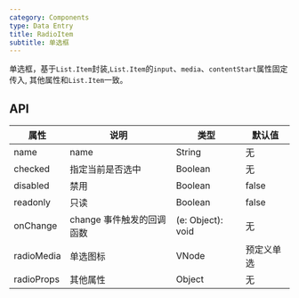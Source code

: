 ```yaml
---
category: Components
type: Data Entry
title: RadioItem
subtitle: 单选框
---
```


单选框，基于`List.Item`封装,`List.Item`的`input`、`media`、`contentStart`属性固定传入, 其他属性和`List.Item`一致。

## API


属性 | 说明 | 类型 | 默认值
----|-----|------|------
| name    |   name  | String |   无  |
| checked |   指定当前是否选中  | Boolean  | 无  |
| disabled |  禁用  | Boolean |  false  |
| readonly | 只读 | Boolean | false |
| onChange | change 事件触发的回调函数 | (e: Object): void |   无  |
| radioMedia | 单选图标 | VNode | 预定义单选 |
| radioProps | 其他属性 | Object | 无 |


